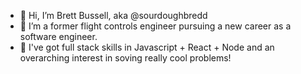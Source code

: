 - 👋 Hi, I’m Brett Bussell, aka @sourdoughbredd
- 👀 I’m a former flight controls engineer pursuing a new career as a software engineer. 
- 🌱 I've got full stack skills in Javascript + React + Node and an overarching interest in soving really cool problems!

<!---
sourdoughbredd/sourdoughbredd is a ✨ special ✨ repository because its `README.md` (this file) appears on your GitHub profile.
You can click the Preview link to take a look at your changes.
--->
